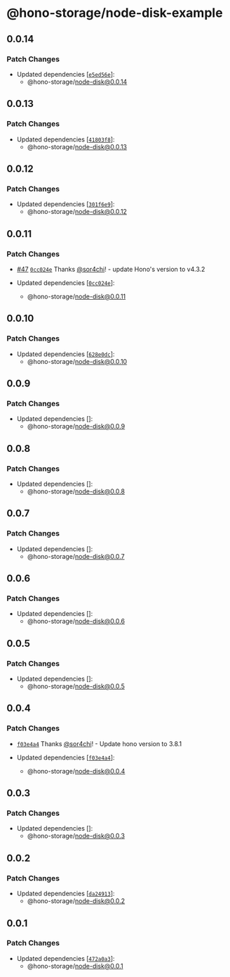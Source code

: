 # @hono-storage/node-disk-example

## 0.0.14

### Patch Changes

- Updated dependencies [[`e5ed56e`](https://github.com/sor4chi/hono-storage/commit/e5ed56e787c81986102fd59d1d5ad951fe0ac64b)]:
  - @hono-storage/node-disk@0.0.14

## 0.0.13

### Patch Changes

- Updated dependencies [[`41803f8`](https://github.com/sor4chi/hono-storage/commit/41803f8dbb3ec30ff03720e510e01563b7153b5b)]:
  - @hono-storage/node-disk@0.0.13

## 0.0.12

### Patch Changes

- Updated dependencies [[`301f6e9`](https://github.com/sor4chi/hono-storage/commit/301f6e9b2e6762b350fc0b3c1316e109fc843917)]:
  - @hono-storage/node-disk@0.0.12

## 0.0.11

### Patch Changes

- [#47](https://github.com/sor4chi/hono-storage/pull/47) [`0cc024e`](https://github.com/sor4chi/hono-storage/commit/0cc024eb7dc065bb648f34c52174b0b1baa8d044) Thanks [@sor4chi](https://github.com/sor4chi)! - update Hono's version to v4.3.2

- Updated dependencies [[`0cc024e`](https://github.com/sor4chi/hono-storage/commit/0cc024eb7dc065bb648f34c52174b0b1baa8d044)]:
  - @hono-storage/node-disk@0.0.11

## 0.0.10

### Patch Changes

- Updated dependencies [[`628e0dc`](https://github.com/sor4chi/hono-storage/commit/628e0dcd6b48953db1d212e317c1d470499780e3)]:
  - @hono-storage/node-disk@0.0.10

## 0.0.9

### Patch Changes

- Updated dependencies []:
  - @hono-storage/node-disk@0.0.9

## 0.0.8

### Patch Changes

- Updated dependencies []:
  - @hono-storage/node-disk@0.0.8

## 0.0.7

### Patch Changes

- Updated dependencies []:
  - @hono-storage/node-disk@0.0.7

## 0.0.6

### Patch Changes

- Updated dependencies []:
  - @hono-storage/node-disk@0.0.6

## 0.0.5

### Patch Changes

- Updated dependencies []:
  - @hono-storage/node-disk@0.0.5

## 0.0.4

### Patch Changes

- [`f03e4a4`](https://github.com/sor4chi/hono-storage/commit/f03e4a41d705fa8883cef1dce85784825ea05eae) Thanks [@sor4chi](https://github.com/sor4chi)! - Update hono version to 3.8.1

- Updated dependencies [[`f03e4a4`](https://github.com/sor4chi/hono-storage/commit/f03e4a41d705fa8883cef1dce85784825ea05eae)]:
  - @hono-storage/node-disk@0.0.4

## 0.0.3

### Patch Changes

- Updated dependencies []:
  - @hono-storage/node-disk@0.0.3

## 0.0.2

### Patch Changes

- Updated dependencies [[`da24913`](https://github.com/sor4chi/hono-storage/commit/da249130275d6a2c2827f17cdd1778bfb2fe34f9)]:
  - @hono-storage/node-disk@0.0.2

## 0.0.1

### Patch Changes

- Updated dependencies [[`472a0a3`](https://github.com/sor4chi/hono-storage/commit/472a0a39cd750b3483d01c5b72bec816c7b8cac9)]:
  - @hono-storage/node-disk@0.0.1
